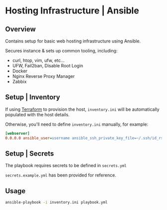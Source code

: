 # Hosting Infrastructure | Ansible

## Overview
Contains setup for basic web hosting infrastructure using Ansible.

Secures instance & sets up common tooling, including:
- curl, htop, vim, ufw, etc...
- UFW, Fail2ban, Disable Root Login
- Docker
- Nginx Reverse Proxy Manager
- Zabbix

## Setup | Inventory
If using [Terraform](../terraform/) to provision the host, `inventory.ini` will be automatically populated with the host details.

Otherwise, you'll need to define `inventory.ini` manually, for example:

```ini
[webserver]
0.0.0.0 ansible_user=username ansible_ssh_private_key_file=~/.ssh/id_rsa
```

## Setup | Secrets
The playbook requires secrets to be defined in `secrets.yml`

`secrets.example.yml` has been provided for reference.

## Usage  
```bash
ansible-playbook -i inventory.ini playbook.yml
```